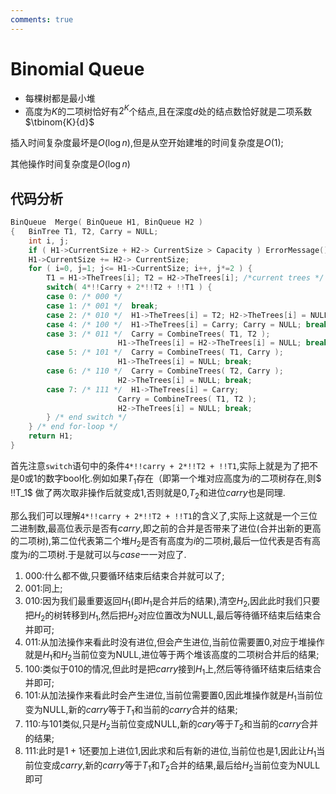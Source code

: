 ```yaml
---
comments: true
---
```


# Binomial Queue

- 每棵树都是最小堆
- 高度为$K$的二项树恰好有$2^K$个结点,且在深度$d$处的结点数恰好就是二项系数$\tbinom{K}{d}$

插入时间复杂度最坏是$O(\log{n})$,但是从空开始建堆的时间复杂度是$O(1)$;

其他操作时间复杂度是$O(\log{n})$

## 代码分析

```c
BinQueue  Merge( BinQueue H1, BinQueue H2 )
{	BinTree T1, T2, Carry = NULL; 	
	int i, j;
	if ( H1->CurrentSize + H2-> CurrentSize > Capacity ) ErrorMessage();
	H1->CurrentSize += H2-> CurrentSize;
	for ( i=0, j=1; j<= H1->CurrentSize; i++, j*=2 ) {
	    T1 = H1->TheTrees[i]; T2 = H2->TheTrees[i]; /*current trees */
	    switch( 4*!!Carry + 2*!!T2 + !!T1 ) { 
		case 0: /* 000 */
	 	case 1: /* 001 */  break;	
		case 2: /* 010 */  H1->TheTrees[i] = T2; H2->TheTrees[i] = NULL; break;
		case 4: /* 100 */  H1->TheTrees[i] = Carry; Carry = NULL; break;
		case 3: /* 011 */  Carry = CombineTrees( T1, T2 );
			            H1->TheTrees[i] = H2->TheTrees[i] = NULL; break;
		case 5: /* 101 */  Carry = CombineTrees( T1, Carry );
			            H1->TheTrees[i] = NULL; break;
		case 6: /* 110 */  Carry = CombineTrees( T2, Carry );
			            H2->TheTrees[i] = NULL; break;
		case 7: /* 111 */  H1->TheTrees[i] = Carry; 
			            Carry = CombineTrees( T1, T2 ); 
			            H2->TheTrees[i] = NULL; break;
	    } /* end switch */
	} /* end for-loop */
	return H1;
}
```

首先注意```switch```语句中的条件```4*!!carry + 2*!!T2 + !!T1```,实际上就是为了把不是0或1的数字bool化.例如如果$T_1$存在（即第一个堆对应高度为$i$的二项树存在,则$ !!T_1$ 做了两次取非操作后就变成1,否则就是0,$T_2$和进位$carry$也是同理.

那么我们可以理解```4*!!carry + 2*!!T2 + !!T1```的含义了,实际上这就是一个三位二进制数,最高位表示是否有$carry$,即之前的合并是否带来了进位(合并出新的更高的二项树),第二位代表第二个堆$H_2$是否有高度为$i$的二项树,最后一位代表是否有高度为$i$的二项树.于是就可以与$case$一一对应了.

1. 000:什么都不做,只要循环结束后结束合并就可以了;
2. 001:同上;
3. 010:因为我们最重要返回$H_1$(即$H_1$是合并后的结果),清空$H_2$,因此此时我们只要把$H_2$的树转移到$H_1$,然后把$H_2$对应位置改为NULL,最后等待循环结束后结束合并即可;
4. 011:从加法操作来看此时没有进位,但会产生进位,当前位需要置0,对应于堆操作就是$H_1$和$H_2$当前位变为NULL,进位等于两个堆该高度的二项树合并后的结果;
5. 100:类似于010的情况,但此时是把$carry$接到$H_1$上,然后等待循环结束后结束合并即可;
6. 101:从加法操作来看此时会产生进位,当前位需要置0,因此堆操作就是$H_1$当前位变为NULL,新的$carry$等于$T_1$和当前的$carry$合并的结果;
7. 110:与101类似,只是$H_2$当前位变成NULL,新的$cary$等于$T_2$和当前的$carry$合并的结果;
8. 111:此时是$1 + 1$还要加上进位$1$,因此求和后有新的进位,当前位也是1,因此让$H_1$当前位变成$carry$,新的$carry$等于$T_1$和$T_2$合并的结果,最后给$H_2$当前位变为NULL即可
